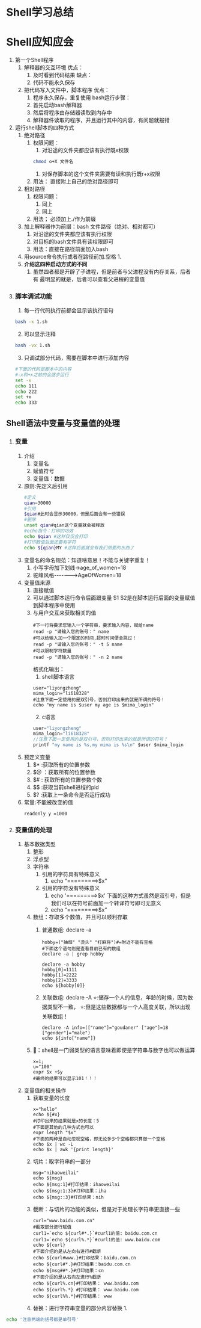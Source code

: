 # Shell学习总结

# Shell应知应会
1. 第一个Shell程序
    1. 解释器的交互环境
       优点：
          1. 及时看到代码结果
        缺点：
          1. 代码不能永久保存
    2. 把代码写入文件中，脚本程序
       优点：
          1. 程序永久保存，重复使用 
       bash运行步骤：
          1. 首先启动bash解释器
          2. 然后将程序由存储器读取到内存中
          3. 解释器件读取的程序，并且运行其中的内容，有问题就报错
2. 运行shell脚本的四种方式
   1. 绝对路径
      1. 权限问题：
         1. 对沿途的文件夹都应该有执行既x权限
         ```bash 
         chmod o+X 文件名
         ``` 
         1. 对保存脚本的这个文件夹需要有读和执行既r+x权限
      2. 用法：
         直接附上自己的绝对路径即可  
   2. 相对路径
      1. 权限问题：
         1. 同上
         2. 同上
      2. 用法；
         必须加上./作为前缀      
   3. 加上解释器作为前缀：bash 文件路径（绝对、相对都可）
      1. 对沿途的文件夹都应该有执行权限
      2. 对目标的bash文件具有读权限即可
      3. 用法：直接在路径前面加入bash
   4. 用source命令执行或者在路径前加.空格
      1.
   5. **介绍这四种启动方式的不同**
      1. 虽然四者都是开辟了子进程，但是前者与父进程没有内存关系，后者有
         最明显的就是，后者可以查看父进程的变量值 
3. ### 脚本调试功能
   1. 每一行代码执行前都会显示该执行语句
    ```bash
    bash -x 1.sh
    ```
   2. 可以显示注释 
    ```bash
    bash -vx 1.sh
    ```   
   3. 只调试部分代码，需要在脚本中进行添加内容
    ```bash
    #下面的代码是脚本中的内容
    #-x和+x之前的会逐步运行
    set -x
    echo 111
    echo 222
    set +x
    echo 333
    ```      


## Shell语法中变量与变量值的处理
1. ### 变量
   1. 介绍
      1. 变量名
      2. 赋值符号
      3. 变量值：数据
   2. 原则:先定义后引用
        ```bash
        #定义
        qian=30000
        #引用
        $qian#此时会显示30000，但是后面会有一些错误
        #删除
        unset qian#qian这个变量就会被释放
        #echo指令：打印的功效
        echo $qian #这样仅仅会打印
        #打印数值后面还要有字符
        echo ${qian}MY #这样后面就会有我们想要的东西了
        ``` 
   3. 变量名的命名规范：知道啥意思！不能与关键字重复！
      1. 小写字母加下划线->age_of_women=18
      2. 驼峰风格------->AgeOfWomen=18
   4. 变量值来源
      1. 直接赋值
      2. 可以通过脚本运行命令后面跟变量 
          $1 $2是在脚本运行后面的变量赋值到脚本程序中使用
      3. 与用户交互来获取相关的值
         ```shell 
         #下一行将要求您输入一个字符串，要求输入内容，赋给name 
         read -p "请输入您的账号：" name
         #可以给输入加一个限定的时间,超时时间便会跳过！
         read -p "请输入您的账号：" -t 5 name
         #可以限制字符数量
         read -p "请输入您的账号：" -n 2 name
         ```
         格式化输出：
         1. shell脚本语言
         ```shell 
         user="liyongzheng"
         mima_login="li618328"
         #注意下面一定使用的是双引号，否则打印出来的就是所谓的符号！
         echo "my name is $user my age is $mima_login"
         ``` 
         2. c语言
         ```c 
         user="liyongzheng"
         mima_login="li618328"
         //注意下面一定使用的是双引号，否则打印出来的就是所谓的符号！
         printf "my name is %s,my mima is %s\n" $user $mima_login
         ```                   
   5. 预定义变量
      1. $*  :获取所有的位置参数
      2. $@  ：获取所有的位置参数
      3. $#  : 获取所有的位置参数个数
      4. $$  :获取当前shell进程的pid
      5. $?  :获取上一条命令是否运行成功 
   6. 常量:不能被改变的值
      ```shell
      readonly y =1000
      ```  
2. ### 变量值的处理
   1. 基本数据类型
      1. 整形
      2. 浮点型
      3. 字符串
         1. 引用的字符具有特殊意义
            1. echo “=========>$x”
         2. 引用的字符没有特殊意义
            1. echo '=========>$x' 
            下面的这种方式虽然是双引号，但是我们可以在符号前面加一个转译符号即可无意义 
            2. echo “=========>\$x” 
      4. 数组：存取多个数值，并且可以顺利存取
         1. 普通数组: declare -a
            ```shell 
            hobby=("抽烟" "烫头" "打麻将")#=附近不能有空格  
            #下面这个语句则是查看目前已有的数组
            declare -a | grep hobby
            ```  
            ```shell 
            declare -a hobby 
            hobby[0]=1111
            hobby[1]=2222
            hobby[2]=3333
            echo ${hobby[0]}
            ```  
           
         2. 关联数组: declare -A
            :star::储存一个人的信息，年龄的时候，因为数据类型不一致，
            :star::但是这些数据都与一个人高度关联，所以出现关联数组！
            ```shell
            declare -A info=(["name"]="goudaner" ["age"]=18 ["gender"]="male")
            echo ${info["name"]}
            ```  
      5. :sparkling_heart:：shell是一门弱类型的语言意味着即使是字符串与数字也可以做运算
         ```shell 
         x=1;
         u="100"
         expr $x +$y
         #最终的结果可以显示101！！！
         ```   
   2. 变量值的相关操作
      1. 获取变量的长度
         ```shell
         x="hello"
         echo ${#x}
         #打印出来的结果就是x的长度：5
         #下面是其他的几种方式也可以
         expr length "$x"
         #下面的两种是自动忽视空格，即无论多少个空格都只算做一个空格
         echo $x | wc -L
         echo $x | awk '{print length}'
         ``` 
      2. 切片：取字符串的一部分
         ```shell
         msg="nihaoweilai"
         echo ${msg}
         echo ${msg:1}#打印结果：ihaoweilai
         echo ${msg:1:3}#打印结果：iha
         echo ${msg::3}#打印结果：nih
         ``` 
      3. 截断：与切片的功能的类似，但是对于处理长字符串更直接一些
         ```shell
         curl="www.baidu.com.cn"
         #截取部分进行赋值
         curl1=`echo ${curl#*.}`#curl1的值: baidu.com.cn
         curl1=`echo ${curl%.*}`#curl1的值: www.baidu.com
         echo ${curl}
         #下面介绍的是从左向右进行#截断
         echo ${curl#www.}#打印结果：baidu.com.cn
         echo ${curl#*.}#打印结果：baidu.com.cn
         echo ${msg##*.}#打印结果：cn
         #下面介绍的是从右向左进行%截断
         echo ${curl%.cn}#打印结果： www.baidu.com
         echo ${curl%.*} #打印结果： www.baidu.com
         echo ${curl%%.*}#打印结果： www
         ``` 
      4. 替换：进行字符串变量的部分内容替换
         1. 
```bash
echo '注意两端的括号都是单引号'
```

